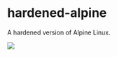 # hardened-alpine
A hardened version of Alpine Linux.

[![](https://images.microbadger.com/badges/version/gyaworski/alpine-linux-hardened:alpine-3.6-hardened-1.0.svg)](https://microbadger.com/images/gyaworski/alpine-linux-hardened:alpine-3.6-hardened-1.0 "Get your own version badge on microbadger.com")
